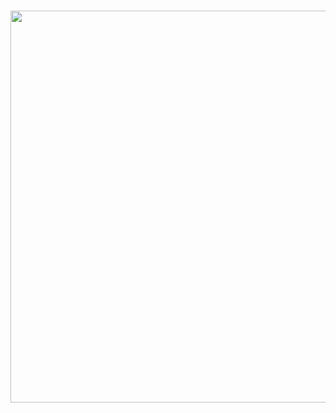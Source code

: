 <h1 align="center">
<img src="https://blog.fortestecnologia.com.br/wp-content/uploads/2020/01/fortes-tecnologia-inteligencia-artificial.png" width="1200" height="627">
 <br>
</h1>

